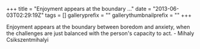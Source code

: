+++
title = "Enjoyment appears at the boundary ..."
date = "2013-06-03T02:29:19Z"
tags = []
galleryprefix = ""
gallerythumbnailprefix = ""
+++

Enjoyment appears at the boundary between boredom and anxiety, when the
challenges are just balanced with the person's capacity to act. \- Mihaly
Csikszentmihalyi  

